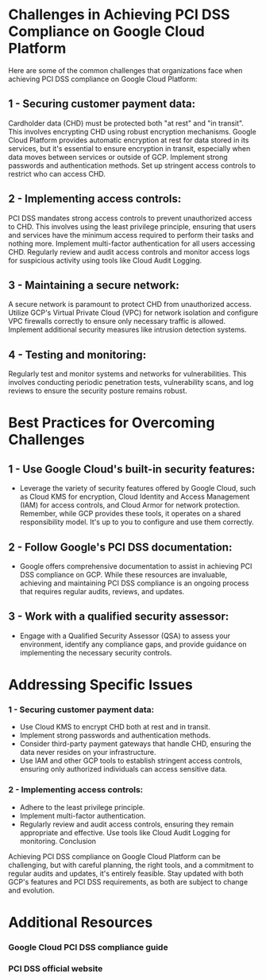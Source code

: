 # Challenges in Achieving PCI DSS Compliance on Google Cloud Platform

Here are some of the common challenges that organizations face when achieving PCI DSS compliance on Google Cloud Platform:

## 1 - Securing customer payment data:

Cardholder data (CHD) must be protected both "at rest" and "in transit". This involves encrypting CHD using robust encryption mechanisms. Google Cloud Platform provides automatic encryption at rest for data stored in its services, but it's essential to ensure encryption in transit, especially when data moves between services or outside of GCP.
Implement strong passwords and authentication methods.
Set up stringent access controls to restrict who can access CHD.

## 2 - Implementing access controls:

PCI DSS mandates strong access controls to prevent unauthorized access to CHD. This involves using the least privilege principle, ensuring that users and services have the minimum access required to perform their tasks and nothing more.
Implement multi-factor authentication for all users accessing CHD.
Regularly review and audit access controls and monitor access logs for suspicious activity using tools like Cloud Audit Logging.

## 3 - Maintaining a secure network:

A secure network is paramount to protect CHD from unauthorized access. Utilize GCP's Virtual Private Cloud (VPC) for network isolation and configure VPC firewalls correctly to ensure only necessary traffic is allowed.
Implement additional security measures like intrusion detection systems.


## 4 - Testing and monitoring:

Regularly test and monitor systems and networks for vulnerabilities. This involves conducting periodic penetration tests, vulnerability scans, and log reviews to ensure the security posture remains robust.

# Best Practices for Overcoming Challenges

## 1 - Use Google Cloud's built-in security features:

- Leverage the variety of security features offered by Google Cloud, such as Cloud KMS for encryption, Cloud Identity and Access Management (IAM) for access controls, and Cloud Armor for network protection. Remember, while GCP provides these tools, it operates on a shared responsibility model. It's up to you to configure and use them correctly.

## 2 - Follow Google's PCI DSS documentation:

- Google offers comprehensive documentation to assist in achieving PCI DSS compliance on GCP. While these resources are invaluable, achieving and maintaining PCI DSS compliance is an ongoing process that requires regular audits, reviews, and updates.

## 3 - Work with a qualified security assessor:

- Engage with a Qualified Security Assessor (QSA) to assess your environment, identify any compliance gaps, and provide guidance on implementing the necessary security controls.

# Addressing Specific Issues

### 1 - Securing customer payment data:

- Use Cloud KMS to encrypt CHD both at rest and in transit.
- Implement strong passwords and authentication methods.
- Consider third-party payment gateways that handle CHD, ensuring the data never resides on your infrastructure.
- Use IAM and other GCP tools to establish stringent access controls, ensuring only authorized individuals can access sensitive data.

### 2 - Implementing access controls:

- Adhere to the least privilege principle.
- Implement multi-factor authentication.
- Regularly review and audit access controls, ensuring they remain appropriate and effective. Use tools like Cloud Audit Logging for monitoring.
Conclusion

Achieving PCI DSS compliance on Google Cloud Platform can be challenging, but with careful planning, the right tools, and a commitment to regular audits and updates, it's entirely feasible. Stay updated with both GCP's features and PCI DSS requirements, as both are subject to change and evolution.

# Additional Resources

### Google Cloud PCI DSS compliance guide
### PCI DSS official website
